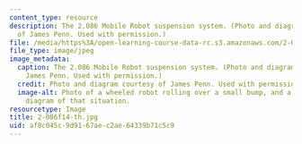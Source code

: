 ```yaml
---
content_type: resource
description: The 2.086 Mobile Robot suspension system. (Photo and diagram courtesy
  of James Penn. Used with permission.)
file: /media/https%3A/open-learning-course-data-rc.s3.amazonaws.com/2-086-numerical-computation-for-mechanical-engineers-fall-2014/af8c045c9d9167aec2ae64339b71c5c9_2-086f14-th.jpg
file_type: image/jpeg
image_metadata:
  caption: The 2.086 Mobile Robot suspension system. (Photo and diagram courtesy of
    James Penn. Used with permission.)
  credit: Photo and diagram courtesy of James Penn. Used with permission.
  image-alt: Photo of a wheeled robot rolling over a small bump, and a force vector
    diagram of that situation.
resourcetype: Image
title: 2-086f14-th.jpg
uid: af8c045c-9d91-67ae-c2ae-64339b71c5c9
---
```


